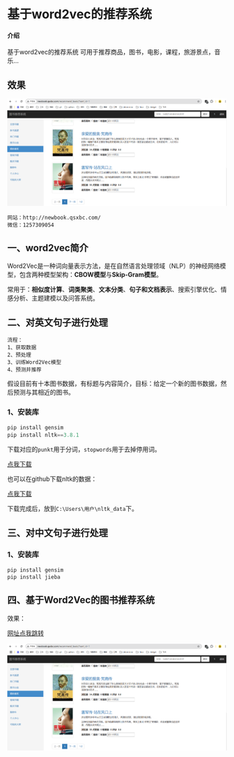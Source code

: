# 基于word2vec的推荐系统

#### 介绍
基于word2vec的推荐系统
可用于推荐商品，图书，电影，课程，旅游景点，音乐…



## 效果

![image-20250105141137406](img/推荐系统效果.png)



```
网站：http://newbook.qsxbc.com/
微信：1257309054
```



## 一、word2vec简介

Word2Vec是一种词向量表示方法，是在自然语言处理领域（NLP）的神经网络模型，包含两种模型架构：**CBOW模型**与**Skip-Gram模型**。

常用于：**相似度计算**、**词类聚类**、**文本分类**、**句子和文档表示**、搜索引擎优化、情感分析、主题建模以及问答系统。



## 二、对英文句子进行处理

```
流程：
1、获取数据
2、预处理
3、训练Word2Vec模型
4、预测并推荐
```

假设目前有十本图书数据，有标题与内容简介，目标：给定一个新的图书数据，然后预测与其相近的图书。

### 1、安装库

```python
pip install gensim
pip install nltk==3.8.1
```

下载对应的`punkt`用于分词，`stopwords`用于去掉停用词。

[点我下载](https://download.csdn.net/download/lm_is_dc/90224190)

也可以在github下载nltk的数据：

[点我下载](https://github.com/nltk/nltk_data)

下载完成后，放到`C:\Users\用户\nltk_data`下。



## 三、对中文句子进行处理

### 1、安装库

```
pip install gensim
pip install jieba
```



## 四、基于Word2Vec的图书推荐系统

效果：

[网址点我跳转](http://newbook.qsxbc.com/)

![image-20250104233451531](img/推荐系统效果.png)

